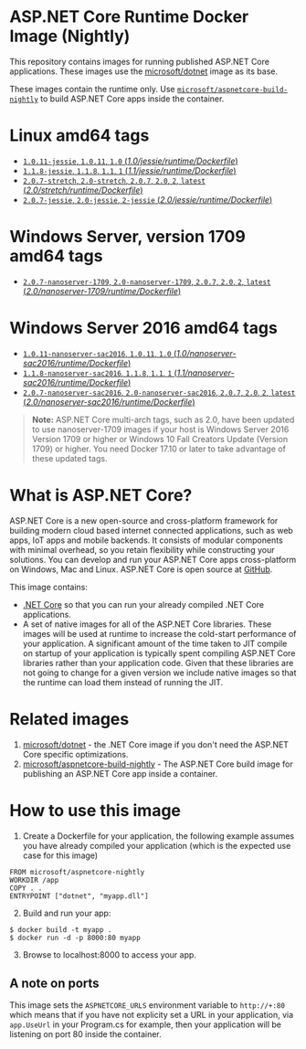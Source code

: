 
ASP.NET Core Runtime Docker Image (Nightly)
===========================================

This repository contains images for running published ASP.NET Core applications. These images use the
[microsoft/dotnet](https://hub.docker.com/r/microsoft/dotnet/) image as its base.

These images contain the runtime only. Use [`microsoft/aspnetcore-build-nightly`](https://hub.docker.com/r/microsoft/aspnetcore-build-nightly/) to build ASP.NET Core apps inside the container.


# Linux amd64 tags

- [`1.0.11-jessie`, `1.0.11`, `1.0` (*1.0/jessie/runtime/Dockerfile*)](https://github.com/aspnet/aspnet-docker/blob/dev/1.0/jessie/runtime/Dockerfile)
- [`1.1.8-jessie`, `1.1.8`, `1.1`, `1` (*1.1/jessie/runtime/Dockerfile*)](https://github.com/aspnet/aspnet-docker/blob/dev/1.1/jessie/runtime/Dockerfile)
- [`2.0.7-stretch`, `2.0-stretch`, `2.0.7`, `2.0`, `2`, `latest` (*2.0/stretch/runtime/Dockerfile*)](https://github.com/aspnet/aspnet-docker/blob/dev/2.0/stretch/runtime/Dockerfile)
- [`2.0.7-jessie`, `2.0-jessie`, `2-jessie` (*2.0/jessie/runtime/Dockerfile*)](https://github.com/aspnet/aspnet-docker/blob/dev/2.0/jessie/runtime/Dockerfile)

# Windows Server, version 1709 amd64 tags

- [`2.0.7-nanoserver-1709`, `2.0-nanoserver-1709`, `2.0.7`, `2.0`, `2`, `latest` (*2.0/nanoserver-1709/runtime/Dockerfile*)](https://github.com/aspnet/aspnet-docker/blob/dev/2.0/nanoserver-1709/runtime/Dockerfile)

# Windows Server 2016 amd64 tags

- [`1.0.11-nanoserver-sac2016`, `1.0.11`, `1.0` (*1.0/nanoserver-sac2016/runtime/Dockerfile*)](https://github.com/aspnet/aspnet-docker/blob/dev/1.0/nanoserver-sac2016/runtime/Dockerfile)
- [`1.1.8-nanoserver-sac2016`, `1.1.8`, `1.1`, `1` (*1.1/nanoserver-sac2016/runtime/Dockerfile*)](https://github.com/aspnet/aspnet-docker/blob/dev/1.1/nanoserver-sac2016/runtime/Dockerfile)
- [`2.0.7-nanoserver-sac2016`, `2.0-nanoserver-sac2016`, `2.0.7`, `2.0`, `2`, `latest` (*2.0/nanoserver-sac2016/runtime/Dockerfile*)](https://github.com/aspnet/aspnet-docker/blob/dev/2.0/nanoserver-sac2016/runtime/Dockerfile)

>**Note:** ASP.NET Core multi-arch tags, such as 2.0, have been updated to use nanoserver-1709 images if your host is Windows Server 2016 Version 1709 or higher or Windows 10 Fall Creators Update (Version 1709) or higher. You need Docker 17.10 or later to take advantage of these updated tags.

# What is ASP.NET Core?

ASP.NET Core is a new open-source and cross-platform framework for building modern cloud based internet connected applications, such as web apps, IoT apps and mobile backends. It consists of modular components with minimal overhead, so you retain flexibility while constructing your solutions. You can develop and run your ASP.NET Core apps cross-platform on Windows, Mac and Linux. ASP.NET Core is open source at [GitHub](https://github.com/aspnet).

This image contains:

- [.NET Core](https://www.microsoft.com/net/core) so that you can run your already compiled .NET Core applications.
- A set of native images for all of the ASP.NET Core libraries. These images will be used at runtime to increase
  the cold-start performance of your application. A significant amount of the time taken to JIT compile on startup of
  your application is typically spent compiling ASP.NET Core libraries rather than your application code. Given that
  these libraries are not going to change for a given version we include native images so that the runtime can load them
  instead of running the JIT.

# Related images

1. [microsoft/dotnet](https://hub.docker.com/r/microsoft/dotnet/) - the .NET Core image if you don't need the ASP.NET Core specific optimizations.
2. [microsoft/aspnetcore-build-nightly](https://hub.docker.com/r/microsoft/aspnetcore-build-nightly/) - The ASP.NET Core build image for publishing an ASP.NET Core app inside a container.

# How to use this image

1. Create a Dockerfile for your application, the following example assumes you have already compiled your application (which is the expected use case for this image)

  ```
  FROM microsoft/aspnetcore-nightly
  WORKDIR /app
  COPY . .
  ENTRYPOINT ["dotnet", "myapp.dll"]
  ```

2. Build and run your app:

  ```
  $ docker build -t myapp .
  $ docker run -d -p 8000:80 myapp
  ```

3. Browse to localhost:8000 to access your app.

## A note on ports

  This image sets the `ASPNETCORE_URLS` environment variable to `http://+:80` which means that if you have not explicity
  set a URL in your application, via `app.UseUrl` in your Program.cs for example, then your application will be listening
  on port 80 inside the container.
